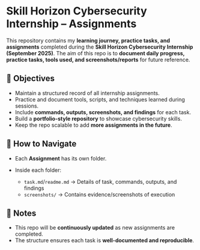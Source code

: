 # Skill Horizon Cybersecurity Internship – Assignments

This repository contains my **learning journey, practice tasks, and assignments** completed during the **Skill Horizon Cybersecurity Internship (September 2025)**.
The aim of this repo is to **document daily progress, practice tasks, tools used, and screenshots/reports** for future reference.


## 🎯 Objectives

* Maintain a structured record of all internship assignments.
* Practice and document tools, scripts, and techniques learned during sessions.
* Include **commands, outputs, screenshots, and findings** for each task.
* Build a **portfolio-style repository** to showcase cybersecurity skills.
* Keep the repo scalable to add **more assignments in the future**.


## 🚀 How to Navigate

* Each **Assignment** has its own folder.
* Inside each folder:

  * `task.md`/`readme.md` → Details of task, commands, outputs, and findings
  * `screenshots/` → Contains evidence/screenshots of execution


## 📌 Notes

* This repo will be **continuously updated** as new assignments are completed.
* The structure ensures each task is **well-documented and reproducible**.
